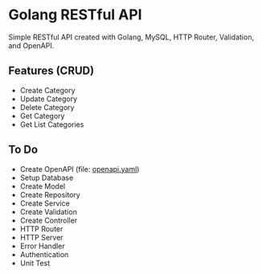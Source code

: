 # Golang RESTful API
Simple RESTful API created with Golang, MySQL, HTTP Router, Validation, and OpenAPI.

## Features (CRUD)
- Create Category
- Update Category
- Delete Category
- Get Category
- Get List Categories

## To Do
- Create OpenAPI (file: [openapi.yaml](https://github.com/kwantz/golang-restful-api/blob/master/openapi.yaml))
- Setup Database
- Create Model
- Create Repository
- Create Service
- Create Validation
- Create Controller
- HTTP Router
- HTTP Server
- Error Handler
- Authentication
- Unit Test
